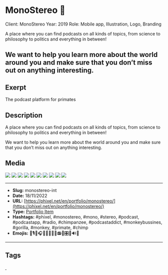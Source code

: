 # MonoStereo 🙉
Client: MonoStereo
Year: 2019
Role: Mobile app, Illustration, Logo, Branding

A place where you can find podcasts on all kinds of topics, from science to philosophy to politics and everything in between!

We want to help you learn more about the world around you and make sure that you don’t miss out on anything interesting.
------------
## Exerpt
The podcast platform for primates
## Description
A place where you can find podcasts on all kinds of topics, from science to philosophy to politics and everything in between!

We want to help you learn more about the world around you and make sure that you don’t miss out on anything interesting.
## Media
<img src="media/e36136bb/monostereo-podcast-01.jpg">
<img src="media/85ad104d/monostereo-podcast-02.jpg">
<img src="media/f1ad3066/monostereo-podcast-03.jpg">
<img src="media/434a518d/monostereo-podcast-04.jpg">
<img src="media/f27293e6/monostereo-podcast-05.jpg">
<img src="media/39e34121/monostereo-podcast-06.jpg">
<img src="media/b8988f0a/monostereo-podcast-07.jpg">
<img src="media/49f36394/monostereo-podcast-08.jpg">
<img src="media/e905970a/monostereo-podcast-09.jpg">
<img src="media/990363f4/monostereo-podcast-10.jpg">

------------
- **Slug:** monostereo-int
- **Date:** 18/11/2022
- **URL:** [https://phixel.net/en/portfolio/monostereo/](https://phixel.net/en/portfolio/monostereo/)
- **Type:** [Portfolio Item](#portfolio-item)
- **Hashtags:** #phixel, #monostereo, #mono, #stereo, #podcast, #podcastapp, #radio, #chimpanzee, #podcastaddict, #monkeybussines, #gorilla, #monkey, #primate, #chimp
- **Emojis:** 🐒🎙️🙈🎧🐵🎤🙉📰🙊📻🦍🎛️🦧🔊🎶

------------
## Tags
[ ](# )
